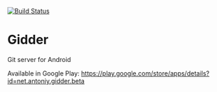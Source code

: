 [![Build Status](https://travis-ci.org/densl/Gidder.svg?branch=work)](https://travis-ci.org/densl/Gidder)

Gidder
======

Git server for Android

Available in Google Play: https://play.google.com/store/apps/details?id=net.antoniy.gidder.beta
